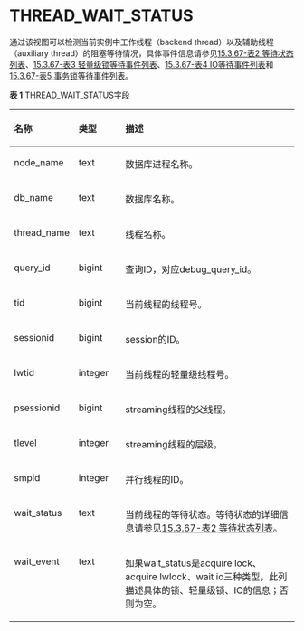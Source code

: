 # THREAD\_WAIT\_STATUS<a name="ZH-CN_TOPIC_0245374743"></a>

通过该视图可以检测当前实例中工作线程（backend thread）以及辅助线程（auxiliary thread）的阻塞等待情况，具体事件信息请参见[15.3.67-表2 等待状态列表](PG_THREAD_WAIT_STATUS.md#zh-cn_topic_0237122466_zh-cn_topic_0059777957_t794f802302c24514a5db22d51eabacc4)、[15.3.67-表3 轻量级锁等待事件列表](PG_THREAD_WAIT_STATUS.md#zh-cn_topic_0237122466_table38811324183420)、[15.3.67-表4 IO等待事件列表](PG_THREAD_WAIT_STATUS.md#zh-cn_topic_0237122466_table124603113369)和[15.3.67-表5 事务锁等待事件列表](PG_THREAD_WAIT_STATUS.md#zh-cn_topic_0237122466_table11826123533718)。

**表 1**  THREAD\_WAIT\_STATUS字段

<a name="zh-cn_topic_0237122639_table83561627142816"></a>
<table><thead align="left"><tr id="zh-cn_topic_0237122639_row195051327102812"><th class="cellrowborder" valign="top" width="17.27%" id="mcps1.2.4.1.1"><p id="zh-cn_topic_0237122639_p95051627152820"><a name="zh-cn_topic_0237122639_p95051627152820"></a><a name="zh-cn_topic_0237122639_p95051627152820"></a><strong id="zh-cn_topic_0237122639_b6505182710285"><a name="zh-cn_topic_0237122639_b6505182710285"></a><a name="zh-cn_topic_0237122639_b6505182710285"></a>名称</strong></p>
</th>
<th class="cellrowborder" valign="top" width="16.8%" id="mcps1.2.4.1.2"><p id="zh-cn_topic_0237122639_p115061327102818"><a name="zh-cn_topic_0237122639_p115061327102818"></a><a name="zh-cn_topic_0237122639_p115061327102818"></a><strong id="zh-cn_topic_0237122639_b450632710281"><a name="zh-cn_topic_0237122639_b450632710281"></a><a name="zh-cn_topic_0237122639_b450632710281"></a>类型</strong></p>
</th>
<th class="cellrowborder" valign="top" width="65.93%" id="mcps1.2.4.1.3"><p id="zh-cn_topic_0237122639_p1250632710289"><a name="zh-cn_topic_0237122639_p1250632710289"></a><a name="zh-cn_topic_0237122639_p1250632710289"></a><strong id="zh-cn_topic_0237122639_b1950622712817"><a name="zh-cn_topic_0237122639_b1950622712817"></a><a name="zh-cn_topic_0237122639_b1950622712817"></a>描述</strong></p>
</th>
</tr>
</thead>
<tbody><tr id="zh-cn_topic_0237122639_row2506142720281"><td class="cellrowborder" valign="top" width="17.27%" headers="mcps1.2.4.1.1 "><p id="zh-cn_topic_0237122639_p135061027182815"><a name="zh-cn_topic_0237122639_p135061027182815"></a><a name="zh-cn_topic_0237122639_p135061027182815"></a>node_name</p>
</td>
<td class="cellrowborder" valign="top" width="16.8%" headers="mcps1.2.4.1.2 "><p id="zh-cn_topic_0237122639_p55071827142814"><a name="zh-cn_topic_0237122639_p55071827142814"></a><a name="zh-cn_topic_0237122639_p55071827142814"></a>text</p>
</td>
<td class="cellrowborder" valign="top" width="65.93%" headers="mcps1.2.4.1.3 "><p id="zh-cn_topic_0237122639_p250762782818"><a name="zh-cn_topic_0237122639_p250762782818"></a><a name="zh-cn_topic_0237122639_p250762782818"></a>数据库进程名称。</p>
</td>
</tr>
<tr id="zh-cn_topic_0237122639_row050722711287"><td class="cellrowborder" valign="top" width="17.27%" headers="mcps1.2.4.1.1 "><p id="zh-cn_topic_0237122639_p9508132714282"><a name="zh-cn_topic_0237122639_p9508132714282"></a><a name="zh-cn_topic_0237122639_p9508132714282"></a>db_name</p>
</td>
<td class="cellrowborder" valign="top" width="16.8%" headers="mcps1.2.4.1.2 "><p id="zh-cn_topic_0237122639_p115081327112815"><a name="zh-cn_topic_0237122639_p115081327112815"></a><a name="zh-cn_topic_0237122639_p115081327112815"></a>text</p>
</td>
<td class="cellrowborder" valign="top" width="65.93%" headers="mcps1.2.4.1.3 "><p id="zh-cn_topic_0237122639_p145085273280"><a name="zh-cn_topic_0237122639_p145085273280"></a><a name="zh-cn_topic_0237122639_p145085273280"></a>数据库名称。</p>
</td>
</tr>
<tr id="zh-cn_topic_0237122639_row850812274285"><td class="cellrowborder" valign="top" width="17.27%" headers="mcps1.2.4.1.1 "><p id="zh-cn_topic_0237122639_p650822792818"><a name="zh-cn_topic_0237122639_p650822792818"></a><a name="zh-cn_topic_0237122639_p650822792818"></a>thread_name</p>
</td>
<td class="cellrowborder" valign="top" width="16.8%" headers="mcps1.2.4.1.2 "><p id="zh-cn_topic_0237122639_p050822792819"><a name="zh-cn_topic_0237122639_p050822792819"></a><a name="zh-cn_topic_0237122639_p050822792819"></a>text</p>
</td>
<td class="cellrowborder" valign="top" width="65.93%" headers="mcps1.2.4.1.3 "><p id="zh-cn_topic_0237122639_p195091727172810"><a name="zh-cn_topic_0237122639_p195091727172810"></a><a name="zh-cn_topic_0237122639_p195091727172810"></a>线程名称。</p>
</td>
</tr>
<tr id="zh-cn_topic_0237122639_row1850912712814"><td class="cellrowborder" valign="top" width="17.27%" headers="mcps1.2.4.1.1 "><p id="zh-cn_topic_0237122639_p250912712816"><a name="zh-cn_topic_0237122639_p250912712816"></a><a name="zh-cn_topic_0237122639_p250912712816"></a>query_id</p>
</td>
<td class="cellrowborder" valign="top" width="16.8%" headers="mcps1.2.4.1.2 "><p id="zh-cn_topic_0237122639_p150922716285"><a name="zh-cn_topic_0237122639_p150922716285"></a><a name="zh-cn_topic_0237122639_p150922716285"></a>bigint</p>
</td>
<td class="cellrowborder" valign="top" width="65.93%" headers="mcps1.2.4.1.3 "><p id="zh-cn_topic_0237122639_p10509627172814"><a name="zh-cn_topic_0237122639_p10509627172814"></a><a name="zh-cn_topic_0237122639_p10509627172814"></a>查询ID，对应debug_query_id。</p>
</td>
</tr>
<tr id="zh-cn_topic_0237122639_row65091927182811"><td class="cellrowborder" valign="top" width="17.27%" headers="mcps1.2.4.1.1 "><p id="zh-cn_topic_0237122639_p1151092711284"><a name="zh-cn_topic_0237122639_p1151092711284"></a><a name="zh-cn_topic_0237122639_p1151092711284"></a>tid</p>
</td>
<td class="cellrowborder" valign="top" width="16.8%" headers="mcps1.2.4.1.2 "><p id="zh-cn_topic_0237122639_p951013273281"><a name="zh-cn_topic_0237122639_p951013273281"></a><a name="zh-cn_topic_0237122639_p951013273281"></a>bigint</p>
</td>
<td class="cellrowborder" valign="top" width="65.93%" headers="mcps1.2.4.1.3 "><p id="zh-cn_topic_0237122639_p051072712282"><a name="zh-cn_topic_0237122639_p051072712282"></a><a name="zh-cn_topic_0237122639_p051072712282"></a>当前线程的线程号。</p>
</td>
</tr>
<tr id="zh-cn_topic_0237122639_row3510172720287"><td class="cellrowborder" valign="top" width="17.27%" headers="mcps1.2.4.1.1 "><p id="zh-cn_topic_0237122639_p18510112752813"><a name="zh-cn_topic_0237122639_p18510112752813"></a><a name="zh-cn_topic_0237122639_p18510112752813"></a>sessionid</p>
</td>
<td class="cellrowborder" valign="top" width="16.8%" headers="mcps1.2.4.1.2 "><p id="zh-cn_topic_0237122639_p451062712281"><a name="zh-cn_topic_0237122639_p451062712281"></a><a name="zh-cn_topic_0237122639_p451062712281"></a>bigint</p>
</td>
<td class="cellrowborder" valign="top" width="65.93%" headers="mcps1.2.4.1.3 "><p id="zh-cn_topic_0237122639_p65111627122812"><a name="zh-cn_topic_0237122639_p65111627122812"></a><a name="zh-cn_topic_0237122639_p65111627122812"></a>session的ID。</p>
</td>
</tr>
<tr id="zh-cn_topic_0237122639_row1451122732811"><td class="cellrowborder" valign="top" width="17.27%" headers="mcps1.2.4.1.1 "><p id="zh-cn_topic_0237122639_p251113278286"><a name="zh-cn_topic_0237122639_p251113278286"></a><a name="zh-cn_topic_0237122639_p251113278286"></a>lwtid</p>
</td>
<td class="cellrowborder" valign="top" width="16.8%" headers="mcps1.2.4.1.2 "><p id="zh-cn_topic_0237122639_p55112027182816"><a name="zh-cn_topic_0237122639_p55112027182816"></a><a name="zh-cn_topic_0237122639_p55112027182816"></a>integer</p>
</td>
<td class="cellrowborder" valign="top" width="65.93%" headers="mcps1.2.4.1.3 "><p id="zh-cn_topic_0237122639_p851111278285"><a name="zh-cn_topic_0237122639_p851111278285"></a><a name="zh-cn_topic_0237122639_p851111278285"></a>当前线程的轻量级线程号。</p>
</td>
</tr>
<tr id="row83163011165"><td class="cellrowborder" valign="top" width="17.27%" headers="mcps1.2.4.1.1 "><p id="p1841630191617"><a name="p1841630191617"></a><a name="p1841630191617"></a>psessionid</p>
</td>
<td class="cellrowborder" valign="top" width="16.8%" headers="mcps1.2.4.1.2 "><p id="p1251930161615"><a name="p1251930161615"></a><a name="p1251930161615"></a>bigint</p>
</td>
<td class="cellrowborder" valign="top" width="65.93%" headers="mcps1.2.4.1.3 "><p id="p195129277281"><a name="p195129277281"></a><a name="p195129277281"></a>streaming线程的父线程。</p>
</td>
</tr>
<tr id="row1448713451613"><td class="cellrowborder" valign="top" width="17.27%" headers="mcps1.2.4.1.1 "><p id="p1488234151618"><a name="p1488234151618"></a><a name="p1488234151618"></a>tlevel</p>
</td>
<td class="cellrowborder" valign="top" width="16.8%" headers="mcps1.2.4.1.2 "><p id="p15488134151619"><a name="p15488134151619"></a><a name="p15488134151619"></a>integer</p>
</td>
<td class="cellrowborder" valign="top" width="65.93%" headers="mcps1.2.4.1.3 "><p id="p10488183411165"><a name="p10488183411165"></a><a name="p10488183411165"></a>streaming线程的层级。</p>
</td>
</tr>
<tr id="zh-cn_topic_0237122639_row951217272282"><td class="cellrowborder" valign="top" width="17.27%" headers="mcps1.2.4.1.1 "><p id="zh-cn_topic_0237122639_p9513192713285"><a name="zh-cn_topic_0237122639_p9513192713285"></a><a name="zh-cn_topic_0237122639_p9513192713285"></a>smpid</p>
</td>
<td class="cellrowborder" valign="top" width="16.8%" headers="mcps1.2.4.1.2 "><p id="zh-cn_topic_0237122639_p85131327182810"><a name="zh-cn_topic_0237122639_p85131327182810"></a><a name="zh-cn_topic_0237122639_p85131327182810"></a>integer</p>
</td>
<td class="cellrowborder" valign="top" width="65.93%" headers="mcps1.2.4.1.3 "><p id="zh-cn_topic_0237122639_p18513112712281"><a name="zh-cn_topic_0237122639_p18513112712281"></a><a name="zh-cn_topic_0237122639_p18513112712281"></a>并行线程的ID。</p>
</td>
</tr>
<tr id="zh-cn_topic_0237122639_row10513132716289"><td class="cellrowborder" valign="top" width="17.27%" headers="mcps1.2.4.1.1 "><p id="zh-cn_topic_0237122639_p251312716289"><a name="zh-cn_topic_0237122639_p251312716289"></a><a name="zh-cn_topic_0237122639_p251312716289"></a>wait_status</p>
</td>
<td class="cellrowborder" valign="top" width="16.8%" headers="mcps1.2.4.1.2 "><p id="zh-cn_topic_0237122639_p1551352718284"><a name="zh-cn_topic_0237122639_p1551352718284"></a><a name="zh-cn_topic_0237122639_p1551352718284"></a>text</p>
</td>
<td class="cellrowborder" valign="top" width="65.93%" headers="mcps1.2.4.1.3 "><p id="zh-cn_topic_0237122639_p951322714281"><a name="zh-cn_topic_0237122639_p951322714281"></a><a name="zh-cn_topic_0237122639_p951322714281"></a>当前线程的等待状态。等待状态的详细信息请参见<a href="PG_THREAD_WAIT_STATUS.md#zh-cn_topic_0237122466_zh-cn_topic_0059777957_t794f802302c24514a5db22d51eabacc4">15.3.67-表2 等待状态列表</a>。</p>
</td>
</tr>
<tr id="zh-cn_topic_0237122639_row16514172762814"><td class="cellrowborder" valign="top" width="17.27%" headers="mcps1.2.4.1.1 "><p id="zh-cn_topic_0237122639_p151472711288"><a name="zh-cn_topic_0237122639_p151472711288"></a><a name="zh-cn_topic_0237122639_p151472711288"></a>wait_event</p>
</td>
<td class="cellrowborder" valign="top" width="16.8%" headers="mcps1.2.4.1.2 "><p id="zh-cn_topic_0237122639_p11514227192819"><a name="zh-cn_topic_0237122639_p11514227192819"></a><a name="zh-cn_topic_0237122639_p11514227192819"></a>text</p>
</td>
<td class="cellrowborder" valign="top" width="65.93%" headers="mcps1.2.4.1.3 "><p id="zh-cn_topic_0237122639_p15514152772812"><a name="zh-cn_topic_0237122639_p15514152772812"></a><a name="zh-cn_topic_0237122639_p15514152772812"></a>如果wait_status是acquire lock、acquire lwlock、wait io三种类型，此列描述具体的锁、轻量级锁、IO的信息；否则为空。</p>
</td>
</tr>
</tbody>
</table>

